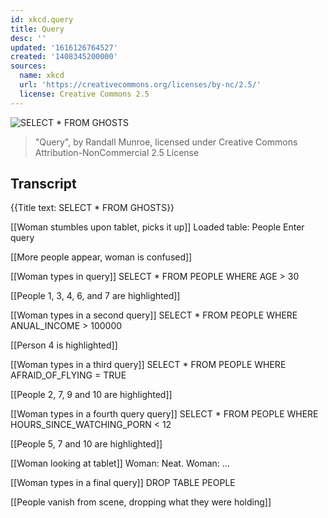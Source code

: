 ```yaml
---
id: xkcd.query
title: Query
desc: ''
updated: '1616126764527'
created: '1408345200000'
sources:
  name: xkcd
  url: 'https://creativecommons.org/licenses/by-nc/2.5/'
  license: Creative Commons 2.5
---
```

![SELECT * FROM GHOSTS](https://imgs.xkcd.com/comics/query.png)
> "Query", by Randall Munroe, licensed under Creative Commons Attribution-NonCommercial 2.5 License

## Transcript
{{Title text: SELECT * FROM GHOSTS}}

[[Woman stumbles upon tablet, picks it up]]
Loaded table: People
Enter query

[[More people appear, woman is confused]]

[[Woman types in query]]
SELECT * FROM PEOPLE WHERE AGE > 30

[[People 1, 3, 4, 6, and 7 are highlighted]]

[[Woman types in a second query]]
SELECT * FROM PEOPLE WHERE ANUAL_INCOME > 100000

[[Person 4 is highlighted]]

[[Woman types in a third query]]
SELECT * FROM PEOPLE WHERE AFRAID_OF_FLYING = TRUE

[[People 2, 7, 9 and 10 are highlighted]]

[[Woman types in a fourth query query]]
SELECT * FROM PEOPLE WHERE HOURS_SINCE_WATCHING_PORN < 12

[[People 5, 7 and 10 are highlighted]]

[[Woman looking at tablet]]
Woman:  Neat.
Woman: ...

[[Woman types in a final query]]
DROP TABLE PEOPLE

[[People vanish from scene, dropping what they were holding]]
